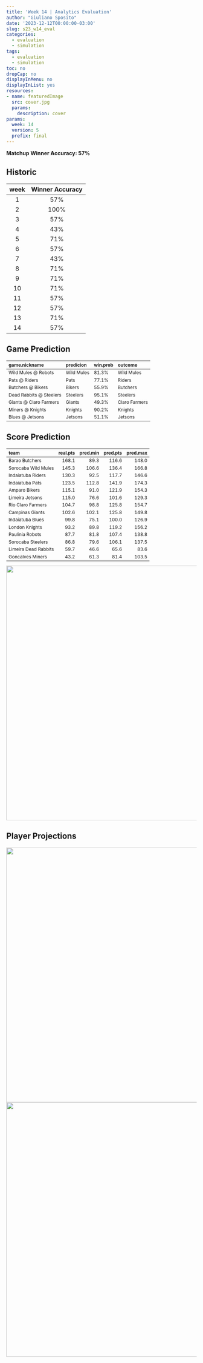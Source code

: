 ```yaml
---
title: 'Week 14 | Analytics Evaluation'
author: "Giuliano Sposito"
date: '2023-12-12T00:00:00-03:00'
slug: s23_w14_eval
categories:
  - evaluation
  - simulation
tags:
  - evaluation
  - simulation
toc: no
dropCap: no
displayInMenu: no
displayInList: yes
resources:
- name: featuredImage
  src: cover.jpg
  params:
    description: cover
params:
  week: 14
  version: 5
  prefix: final
---
```

<script src="{{< blogdown/postref >}}index_files/kePrint/kePrint.js"></script>
<link href="{{< blogdown/postref >}}index_files/lightable/lightable.css" rel="stylesheet" />
<script src="{{< blogdown/postref >}}index_files/kePrint/kePrint.js"></script>
<link href="{{< blogdown/postref >}}index_files/lightable/lightable.css" rel="stylesheet" />

**Matchup Winner Accuracy: 57%**

<!--more-->

## Historic

| week | Winner Accuracy |
|:----:|:---------------:|
| 1    |       57%       |
| 2    |       100%      |
| 3    |       57%       |
| 4    |       43%       |
| 5    |       71%       |
| 6    |       57%       |
| 7    |       43%       |
| 8    |       71%       |
| 9    |       71%       |
| 10   |       71%       |
| 11   |       57%       |
| 12   |       57%       |
| 13   |       71%       |
| 14   |       57%       |







## Game Prediction

<table class="table" style="font-size: 12px; margin-left: auto; margin-right: auto;">
 <thead>
  <tr>
   <th style="text-align:left;"> game.nickname </th>
   <th style="text-align:left;"> predicion </th>
   <th style="text-align:left;"> win.prob </th>
   <th style="text-align:left;"> outcome </th>
  </tr>
 </thead>
<tbody>
  <tr>
   <td style="text-align:left;"> Wild Mules @ Robots </td>
   <td style="text-align:left;"> Wild Mules </td>
   <td style="text-align:left;"> 81.3% </td>
   <td style="text-align:left;"> Wild Mules </td>
  </tr>
  <tr>
   <td style="text-align:left;"> Pats @ Riders </td>
   <td style="text-align:left;"> Pats </td>
   <td style="text-align:left;"> 77.1% </td>
   <td style="text-align:left;"> Riders </td>
  </tr>
  <tr>
   <td style="text-align:left;"> Butchers @ Bikers </td>
   <td style="text-align:left;"> Bikers </td>
   <td style="text-align:left;"> 55.9% </td>
   <td style="text-align:left;"> Butchers </td>
  </tr>
  <tr>
   <td style="text-align:left;"> Dead Rabbits @ Steelers </td>
   <td style="text-align:left;"> Steelers </td>
   <td style="text-align:left;"> 95.1% </td>
   <td style="text-align:left;"> Steelers </td>
  </tr>
  <tr>
   <td style="text-align:left;"> Giants @ Claro Farmers </td>
   <td style="text-align:left;"> Giants </td>
   <td style="text-align:left;"> 49.3% </td>
   <td style="text-align:left;"> Claro Farmers </td>
  </tr>
  <tr>
   <td style="text-align:left;"> Miners @ Knights </td>
   <td style="text-align:left;"> Knights </td>
   <td style="text-align:left;"> 90.2% </td>
   <td style="text-align:left;"> Knights </td>
  </tr>
  <tr>
   <td style="text-align:left;"> Blues @ Jetsons </td>
   <td style="text-align:left;"> Jetsons </td>
   <td style="text-align:left;"> 51.1% </td>
   <td style="text-align:left;"> Jetsons </td>
  </tr>
</tbody>
</table>


## Score Prediction

<table class="table" style="font-size: 12px; margin-left: auto; margin-right: auto;">
 <thead>
  <tr>
   <th style="text-align:left;"> team </th>
   <th style="text-align:right;"> real.pts </th>
   <th style="text-align:right;"> pred.min </th>
   <th style="text-align:right;"> pred.pts </th>
   <th style="text-align:right;"> pred.max </th>
  </tr>
 </thead>
<tbody>
  <tr>
   <td style="text-align:left;"> Barao Butchers </td>
   <td style="text-align:right;"> 168.1 </td>
   <td style="text-align:right;"> 89.3 </td>
   <td style="text-align:right;"> 116.6 </td>
   <td style="text-align:right;"> 148.0 </td>
  </tr>
  <tr>
   <td style="text-align:left;"> Sorocaba Wild Mules </td>
   <td style="text-align:right;"> 145.3 </td>
   <td style="text-align:right;"> 106.6 </td>
   <td style="text-align:right;"> 136.4 </td>
   <td style="text-align:right;"> 166.8 </td>
  </tr>
  <tr>
   <td style="text-align:left;"> Indaiatuba Riders </td>
   <td style="text-align:right;"> 130.3 </td>
   <td style="text-align:right;"> 92.5 </td>
   <td style="text-align:right;"> 117.7 </td>
   <td style="text-align:right;"> 146.6 </td>
  </tr>
  <tr>
   <td style="text-align:left;"> Indaiatuba Pats </td>
   <td style="text-align:right;"> 123.5 </td>
   <td style="text-align:right;"> 112.8 </td>
   <td style="text-align:right;"> 141.9 </td>
   <td style="text-align:right;"> 174.3 </td>
  </tr>
  <tr>
   <td style="text-align:left;"> Amparo Bikers </td>
   <td style="text-align:right;"> 115.1 </td>
   <td style="text-align:right;"> 91.0 </td>
   <td style="text-align:right;"> 121.9 </td>
   <td style="text-align:right;"> 154.3 </td>
  </tr>
  <tr>
   <td style="text-align:left;"> Limeira Jetsons </td>
   <td style="text-align:right;"> 115.0 </td>
   <td style="text-align:right;"> 76.6 </td>
   <td style="text-align:right;"> 101.6 </td>
   <td style="text-align:right;"> 129.3 </td>
  </tr>
  <tr>
   <td style="text-align:left;"> Rio Claro Farmers </td>
   <td style="text-align:right;"> 104.7 </td>
   <td style="text-align:right;"> 98.8 </td>
   <td style="text-align:right;"> 125.8 </td>
   <td style="text-align:right;"> 154.7 </td>
  </tr>
  <tr>
   <td style="text-align:left;"> Campinas Giants </td>
   <td style="text-align:right;"> 102.6 </td>
   <td style="text-align:right;"> 102.1 </td>
   <td style="text-align:right;"> 125.8 </td>
   <td style="text-align:right;"> 149.8 </td>
  </tr>
  <tr>
   <td style="text-align:left;"> Indaiatuba Blues </td>
   <td style="text-align:right;"> 99.8 </td>
   <td style="text-align:right;"> 75.1 </td>
   <td style="text-align:right;"> 100.0 </td>
   <td style="text-align:right;"> 126.9 </td>
  </tr>
  <tr>
   <td style="text-align:left;"> London Knights </td>
   <td style="text-align:right;"> 93.2 </td>
   <td style="text-align:right;"> 89.8 </td>
   <td style="text-align:right;"> 119.2 </td>
   <td style="text-align:right;"> 156.2 </td>
  </tr>
  <tr>
   <td style="text-align:left;"> Paulinia Robots </td>
   <td style="text-align:right;"> 87.7 </td>
   <td style="text-align:right;"> 81.8 </td>
   <td style="text-align:right;"> 107.4 </td>
   <td style="text-align:right;"> 138.8 </td>
  </tr>
  <tr>
   <td style="text-align:left;"> Sorocaba Steelers </td>
   <td style="text-align:right;"> 86.8 </td>
   <td style="text-align:right;"> 79.6 </td>
   <td style="text-align:right;"> 106.1 </td>
   <td style="text-align:right;"> 137.5 </td>
  </tr>
  <tr>
   <td style="text-align:left;"> Limeira Dead Rabbits </td>
   <td style="text-align:right;"> 59.7 </td>
   <td style="text-align:right;"> 46.6 </td>
   <td style="text-align:right;"> 65.6 </td>
   <td style="text-align:right;"> 83.6 </td>
  </tr>
  <tr>
   <td style="text-align:left;"> Goncalves Miners </td>
   <td style="text-align:right;"> 43.2 </td>
   <td style="text-align:right;"> 61.3 </td>
   <td style="text-align:right;"> 81.4 </td>
   <td style="text-align:right;"> 103.5 </td>
  </tr>
</tbody>
</table>


<img src="{{< blogdown/postref >}}index_files/figure-html/scoreChart-1.png" width="672" />

## Player Projections

<img src="{{< blogdown/postref >}}index_files/figure-html/pointsProj-1.png" width="672" />

<img src="{{< blogdown/postref >}}index_files/figure-html/projErrors-1.png" width="672" />

